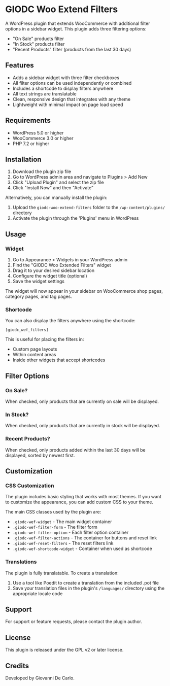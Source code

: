 # GIODC Woo Extend Filters

A WordPress plugin that extends WooCommerce with additional filter options in a sidebar widget. This plugin adds three filtering options:
- "On Sale" products filter
- "In Stock" products filter
- "Recent Products" filter (products from the last 30 days)

## Features

- Adds a sidebar widget with three filter checkboxes
- All filter options can be used independently or combined
- Includes a shortcode to display filters anywhere
- All text strings are translatable
- Clean, responsive design that integrates with any theme
- Lightweight with minimal impact on page load speed

## Requirements

- WordPress 5.0 or higher
- WooCommerce 3.0 or higher
- PHP 7.2 or higher

## Installation

1. Download the plugin zip file
2. Go to WordPress admin area and navigate to Plugins > Add New
3. Click "Upload Plugin" and select the zip file
4. Click "Install Now" and then "Activate"

Alternatively, you can manually install the plugin:

1. Upload the `giodc-woo-extend-filters` folder to the `/wp-content/plugins/` directory
2. Activate the plugin through the 'Plugins' menu in WordPress

## Usage

### Widget

1. Go to Appearance > Widgets in your WordPress admin
2. Find the "GIODC Woo Extended Filters" widget
3. Drag it to your desired sidebar location
4. Configure the widget title (optional)
5. Save the widget settings

The widget will now appear in your sidebar on WooCommerce shop pages, category pages, and tag pages.

### Shortcode

You can also display the filters anywhere using the shortcode:

```
[giodc_wef_filters]
```

This is useful for placing the filters in:
- Custom page layouts
- Within content areas
- Inside other widgets that accept shortcodes

## Filter Options

### On Sale?

When checked, only products that are currently on sale will be displayed.

### In Stock?

When checked, only products that are currently in stock will be displayed.

### Recent Products?

When checked, only products added within the last 30 days will be displayed, sorted by newest first.

## Customization

### CSS Customization

The plugin includes basic styling that works with most themes. If you want to customize the appearance, you can add custom CSS to your theme.

The main CSS classes used by the plugin are:

- `.giodc-wef-widget` - The main widget container
- `.giodc-wef-filter-form` - The filter form
- `.giodc-wef-filter-option` - Each filter option container
- `.giodc-wef-filter-actions` - The container for buttons and reset link
- `.giodc-wef-reset-filters` - The reset filters link
- `.giodc-wef-shortcode-widget` - Container when used as shortcode

### Translations

The plugin is fully translatable. To create a translation:

1. Use a tool like Poedit to create a translation from the included .pot file
2. Save your translation files in the plugin's `/languages/` directory using the appropriate locale code

## Support

For support or feature requests, please contact the plugin author.

## License

This plugin is released under the GPL v2 or later license.

## Credits

Developed by Giovanni De Carlo.
